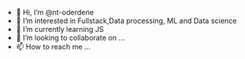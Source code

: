 - 👋 Hi, I’m @nt-oderdene
- 👀 I’m interested in Fullstack,Data processing, ML and Data science
- 🌱 I’m currently learning JS
- 💞️ I’m looking to collaborate on ...
- 📫 How to reach me ...

<!---
nt-oderdene/nt-oderdene is a ✨ special ✨ repository because its `README.md` (this file) appears on your GitHub profile.
You can click the Preview link to take a look at your changes.
--->
